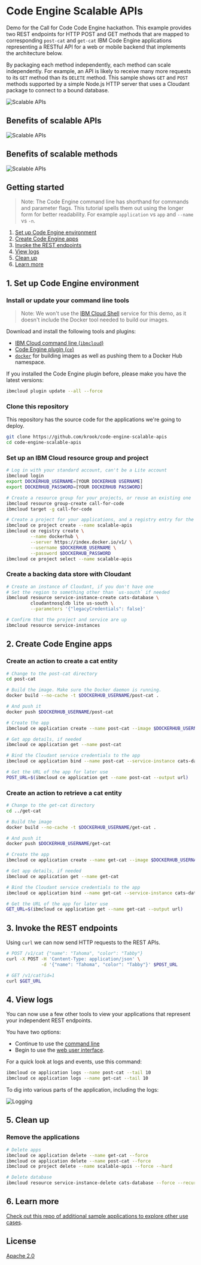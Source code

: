 # Code Engine Scalable APIs

Demo for the Call for Code Code Engine hackathon. This example provides two REST endpoints for HTTP POST and GET methods that are mapped to corresponding `post-cat` and `get-cat` IBM Code Engine applications representing a RESTful API for a web or mobile backend that implements the architecture below.

By packaging each method independently, each method can scale independently. For example, an API is likely to receive many more requests to its `GET` method than its `DELETE` method. This sample shows `GET` and `POST` methods supported by a simple Node.js HTTP server that uses a Cloudant package to connect to a bound database.

![Scalable APIs](img/scalable-apis.png)

## Benefits of scalable APIs

![Scalable APIs](img/game.gif)

## Benefits of scalable methods

![Scalable APIs](img/conference.gif)

## Getting started

> Note: The Code Engine command line has shorthand for commands and parameter flags. This tutorial spells them out using the longer form for better readability. For example `application` vs `app` and `--name` vs `-n`.

1. [Set up Code Engine environment](#1-set-up-code-engine-environment)
2. [Create Code Engine apps](#2-create-code-engine-apps)
3. [Invoke the REST endpoints](#3-invoke-the-rest-endpoints)
4. [View logs](#4-view-logs)
5. [Clean up](#5-clean-up)
6. [Learn more](#6-learn-more)

## 1. Set up Code Engine environment

### Install or update your command line tools

> Note: We won't use the [IBM Cloud Shell](https://cloud.ibm.com/shell) service for this demo, as it doesn't include the Docker tool needed to build our images.

Download and install the following tools and plugins:

- [IBM Cloud command line (`ibmcloud`)](https://cloud.ibm.com/docs/cli/reference/ibmcloud?topic=cloud-cli-getting-started)
- [Code Engine plugin (`ce`)](https://cloud.ibm.com/codeengine/cli)
- [`docker`](https://docker.io/) for building images as well as pushing them to a Docker Hub namespace.

If you installed the Code Engine plugin before, please make you have the latest versions:

```bash
ibmcloud plugin update --all --force
```

### Clone this repository

This repository has the source code for the applications we're going to deploy.

```bash
git clone https://github.com/krook/code-engine-scalable-apis
cd code-engine-scalable-apis
```

### Set up an IBM Cloud resource group and project

```bash
# Log in with your standard account, can't be a Lite account
ibmcloud login
export DOCKERHUB_USERNAME=[YOUR DOCKERHUB USERNAME]
export DOCKERHUB_PASSWORD=[YOUR DOCKERHUB PASSWORD]

# Create a resource group for your projects, or reuse an existing one
ibmcloud resource group-create call-for-code
ibmcloud target -g call-for-code

# Create a project for your applications, and a registry entry for the place to store images
ibmcloud ce project create --name scalable-apis
ibmcloud ce registry create \
         --name dockerhub \
         --server https://index.docker.io/v1/ \
         --username $DOCKERHUB_USERNAME \
         --password $DOCKERHUB_PASSWORD
ibmcloud ce project select --name scalable-apis
```

### Create a backing data store with Cloudant

```bash
# Create an instance of Cloudant, if you don't have one
# Set the region to something other than `us-south` if needed
ibmcloud resource service-instance-create cats-database \
         cloudantnosqldb lite us-south \
         --parameters '{"legacyCredentials": false}'

# Confirm that the project and service are up
ibmcloud resource service-instances
```

## 2. Create Code Engine apps

### Create an action to create a cat entity

```bash
# Change to the post-cat directory
cd post-cat

# Build the image. Make sure the Docker daemon is running.
docker build --no-cache -t $DOCKERHUB_USERNAME/post-cat .

# And push it
docker push $DOCKERHUB_USERNAME/post-cat

# Create the app
ibmcloud ce application create --name post-cat --image $DOCKERHUB_USERNAME/post-cat

# Get app details, if needed
ibmcloud ce application get --name post-cat

# Bind the Cloudant service credentials to the app
ibmcloud ce application bind --name post-cat --service-instance cats-database

# Get the URL of the app for later use
POST_URL=$(ibmcloud ce application get --name post-cat --output url)
```

### Create an action to retrieve a cat entity

```bash
# Change to the get-cat directory
cd ../get-cat

# Build the image
docker build --no-cache -t $DOCKERHUB_USERNAME/get-cat .

# And push it
docker push $DOCKERHUB_USERNAME/get-cat

# Create the app
ibmcloud ce application create --name get-cat --image $DOCKERHUB_USERNAME/get-cat

# Get app details, if needed
ibmcloud ce application get --name get-cat

# Bind the Cloudant service credentials to the app
ibmcloud ce application bind --name get-cat --service-instance cats-database

# Get the URL of the app for later use
GET_URL=$(ibmcloud ce application get --name get-cat --output url)
```

## 3. Invoke the REST endpoints

Using `curl` we can now send HTTP requests to the REST APIs.

```bash
# POST /v1/cat {"name": "Tahoma", "color": "Tabby"}
curl -X POST -H 'Content-Type: application/json' \
             -d '{"name": "Tahoma", "color": "Tabby"}' $POST_URL

# GET /v1/cat?id=1
curl $GET_URL
```

## 4. View logs

You can now use a few other tools to view your applications that represent your independent REST endpoints.

You have two options:

- Continue to use the [command line](https://cloud.ibm.com/docs/codeengine?topic=codeengine-cli)
- Begin to use the [web user interface](https://cloud.ibm.com/codeengine/overview).

For a quick look at logs and events, use this command:

```bash
ibmcloud ce application logs --name post-cat --tail 10
ibmcloud ce application logs --name get-cat --tail 10
```

To dig into various parts of the application, including the logs:

![Logging](img/logging.png)

## 5. Clean up

### Remove the applications

```bash
# Delete apps
ibmcloud ce application delete --name get-cat --force
ibmcloud ce application delete --name post-cat --force
ibmcloud ce project delete --name scalable-apis --force --hard

# Delete database
ibmcloud resource service-instance-delete cats-database --force --recursive
```

## 6. Learn more

[Check out this repo of additional sample applications to explore other use cases](https://github.com/IBM/CodeEngine).

## License

[Apache 2.0](LICENSE)
